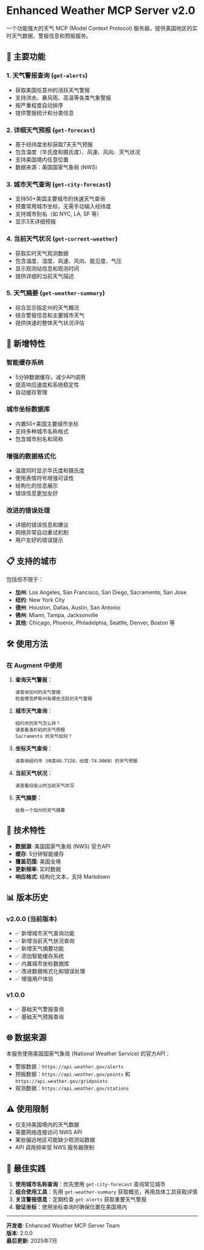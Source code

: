 # Enhanced Weather MCP Server v2.0

一个功能强大的天气 MCP (Model Context Protocol) 服务器，提供美国地区的实时天气数据、警报信息和预报服务。

## 🌟 主要功能

### 1. 天气警报查询 (`get-alerts`)
- 获取美国任意州的活跃天气警报
- 支持洪水、暴风雨、高温等各类气象警报
- 按严重程度自动排序
- 提供警报统计和分类信息

### 2. 详细天气预报 (`get-forecast`)
- 基于经纬度坐标获取7天天气预报
- 包含温度（华氏度和摄氏度）、风速、风向、天气状况
- 支持美国境内任意位置
- 数据来源：美国国家气象局 (NWS)

### 3. 城市天气查询 (`get-city-forecast`)
- 支持50+美国主要城市的快速天气查询
- 预置常用城市坐标，无需手动输入经纬度
- 支持城市别名（如 NYC, LA, SF 等）
- 显示3天详细预报

### 4. 当前天气状况 (`get-current-weather`)
- 获取实时天气观测数据
- 包含温度、湿度、风速、风向、能见度、气压
- 显示观测站信息和观测时间
- 提供详细的当前天气描述

### 5. 天气摘要 (`get-weather-summary`)
- 综合显示指定州的天气概况
- 结合警报信息和主要城市天气
- 提供快速的整体天气状况评估

## 🚀 新增特性

### 智能缓存系统
- 5分钟数据缓存，减少API调用
- 提高响应速度和系统稳定性
- 自动缓存管理

### 城市坐标数据库
- 内置50+美国主要城市坐标
- 支持多种城市名称格式
- 包含城市别名和简称

### 增强的数据格式化
- 温度同时显示华氏度和摄氏度
- 使用表情符号增强可读性
- 结构化的信息展示
- 错误信息更加友好

### 改进的错误处理
- 详细的错误信息和建议
- 网络异常自动重试机制
- 用户友好的错误提示

## 📋 支持的城市

包括但不限于：
- **加州**: Los Angeles, San Francisco, San Diego, Sacramento, San Jose
- **纽约**: New York City
- **德州**: Houston, Dallas, Austin, San Antonio
- **佛州**: Miami, Tampa, Jacksonville
- **其他**: Chicago, Phoenix, Philadelphia, Seattle, Denver, Boston 等

## 🛠 使用方法

### 在 Augment 中使用

1. **查询天气警报**：
   ```
   请查询加州的天气警报
   检查德克萨斯州有哪些活跃的天气警报
   ```

2. **城市天气查询**：
   ```
   纽约市的天气怎么样？
   请查看洛杉矶的天气预报
   Sacramento 的天气如何？
   ```

3. **坐标天气查询**：
   ```
   请查询纽约市（纬度40.7128，经度-74.0060）的天气预报
   ```

4. **当前天气状况**：
   ```
   请查看旧金山的当前天气状况
   ```

5. **天气摘要**：
   ```
   给我一个加州的天气摘要
   ```

## 🔧 技术特性

- **数据源**: 美国国家气象局 (NWS) 官方API
- **缓存**: 5分钟智能缓存
- **覆盖范围**: 美国全境
- **更新频率**: 实时数据
- **响应格式**: 结构化文本，支持 Markdown

## 📊 版本历史

### v2.0.0 (当前版本)
- ✅ 新增城市天气查询功能
- ✅ 新增当前天气状况查询
- ✅ 新增天气摘要功能
- ✅ 添加智能缓存系统
- ✅ 内置城市坐标数据库
- ✅ 改进数据格式化和错误处理
- ✅ 增强用户体验

### v1.0.0
- ✅ 基础天气警报查询
- ✅ 基础天气预报查询

## 🌐 数据来源

本服务使用美国国家气象局 (National Weather Service) 的官方API：
- 警报数据：`https://api.weather.gov/alerts`
- 预报数据：`https://api.weather.gov/points` 和 `https://api.weather.gov/gridpoints`
- 观测数据：`https://api.weather.gov/stations`

## ⚠️ 使用限制

- 仅支持美国境内的天气数据
- 需要网络连接访问 NWS API
- 某些偏远地区可能缺少观测站数据
- API 调用频率受 NWS 服务器限制

## 🎯 最佳实践

1. **使用城市名称查询**：优先使用 `get-city-forecast` 查询常见城市
2. **组合使用工具**：先用 `get-weather-summary` 获取概览，再用具体工具获取详情
3. **关注警报信息**：定期检查 `get-alerts` 获取重要天气警报
4. **验证坐标**：使用坐标查询时确保位置在美国境内

---

**开发者**: Enhanced Weather MCP Server Team  
**版本**: 2.0.0  
**最后更新**: 2025年7月
